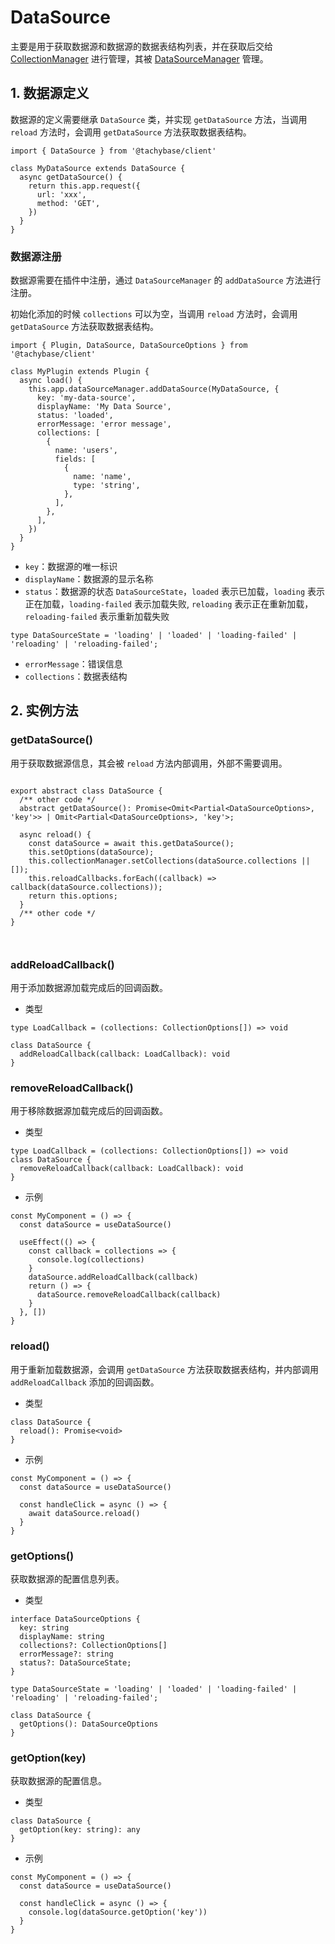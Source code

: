 # DataSource

主要是用于获取数据源和数据源的数据表结构列表，并在获取后交给 [CollectionManager](./CollectionManager) 进行管理，其被 [DataSourceManager](./DataSourceManager) 管理。

## 1. 数据源定义

数据源的定义需要继承 `DataSource` 类，并实现 `getDataSource` 方法，当调用 `reload` 方法时，会调用 `getDataSource` 方法获取数据表结构。

```tsx | pure
import { DataSource } from '@tachybase/client'

class MyDataSource extends DataSource {
  async getDataSource() {
    return this.app.request({
      url: 'xxx',
      method: 'GET',
    })
  }
}
```

### 数据源注册

数据源需要在插件中注册，通过 `DataSourceManager` 的 `addDataSource` 方法进行注册。

初始化添加的时候 `collections` 可以为空，当调用 `reload` 方法时，会调用 `getDataSource` 方法获取数据表结构。

```tsx | pure
import { Plugin, DataSource, DataSourceOptions } from '@tachybase/client'

class MyPlugin extends Plugin {
  async load() {
    this.app.dataSourceManager.addDataSource(MyDataSource, {
      key: 'my-data-source',
      displayName: 'My Data Source',
      status: 'loaded',
      errorMessage: 'error message',
      collections: [
        {
          name: 'users',
          fields: [
            {
              name: 'name',
              type: 'string',
            },
          ],
        },
      ],
    })
  }
}
```

- `key`：数据源的唯一标识
- `displayName`：数据源的显示名称
- `status`：数据源的状态 `DataSourceState`，`loaded` 表示已加载，`loading` 表示正在加载，`loading-failed` 表示加载失败, `reloading` 表示正在重新加载，`reloading-failed` 表示重新加载失败
  
```tsx | pure
type DataSourceState = 'loading' | 'loaded' | 'loading-failed' | 'reloading' | 'reloading-failed';
```
- `errorMessage`：错误信息
- `collections`：数据表结构




## 2. 实例方法

### getDataSource()

用于获取数据源信息，其会被 `reload` 方法内部调用，外部不需要调用。

``` tsx | pure

export abstract class DataSource {
  /** other code */
  abstract getDataSource(): Promise<Omit<Partial<DataSourceOptions>, 'key'>> | Omit<Partial<DataSourceOptions>, 'key'>;

  async reload() {
    const dataSource = await this.getDataSource();
    this.setOptions(dataSource);
    this.collectionManager.setCollections(dataSource.collections || []);
    this.reloadCallbacks.forEach((callback) => callback(dataSource.collections));
    return this.options;
  }
  /** other code */
}

  
```

### addReloadCallback()

用于添加数据源加载完成后的回调函数。

- 类型

```tsx | pure
type LoadCallback = (collections: CollectionOptions[]) => void

class DataSource {
  addReloadCallback(callback: LoadCallback): void
}
```

### removeReloadCallback()

用于移除数据源加载完成后的回调函数。

- 类型

```tsx | pure
type LoadCallback = (collections: CollectionOptions[]) => void
class DataSource {
  removeReloadCallback(callback: LoadCallback): void
}
```

- 示例

```tsx | pure
const MyComponent = () => {
  const dataSource = useDataSource()

  useEffect(() => {
    const callback = collections => {
      console.log(collections)
    }
    dataSource.addReloadCallback(callback)
    return () => {
      dataSource.removeReloadCallback(callback)
    }
  }, [])
}
```

### reload()

用于重新加载数据源，会调用 `getDataSource` 方法获取数据表结构，并内部调用 `addReloadCallback` 添加的回调函数。

- 类型

```tsx | pure
class DataSource {
  reload(): Promise<void>
}
```

- 示例

```tsx | pure
const MyComponent = () => {
  const dataSource = useDataSource()

  const handleClick = async () => {
    await dataSource.reload()
  }
}
```

### getOptions()

获取数据源的配置信息列表。

- 类型

```tsx | pure
interface DataSourceOptions {
  key: string
  displayName: string
  collections?: CollectionOptions[]
  errorMessage?: string
  status?: DataSourceState;
}

type DataSourceState = 'loading' | 'loaded' | 'loading-failed' | 'reloading' | 'reloading-failed';

class DataSource {
  getOptions(): DataSourceOptions
}
```

### getOption(key)

获取数据源的配置信息。

- 类型

```tsx | pure
class DataSource {
  getOption(key: string): any
}
```

- 示例

```tsx | pure
const MyComponent = () => {
  const dataSource = useDataSource()

  const handleClick = async () => {
    console.log(dataSource.getOption('key'))
  }
}
```
